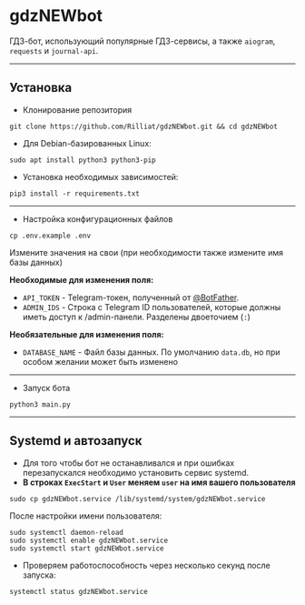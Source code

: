 # gdzNEWbot

ГДЗ-бот, использующий популярные ГДЗ-сервисы, а также `aiogram`, `requests` и `journal-api`.

-----

## Установка
- Клонирование репозитория
```
git clone https://github.com/Rilliat/gdzNEWbot.git && cd gdzNEWbot
```
- Для Debian-базированных Linux:
```
sudo apt install python3 python3-pip
```

- Установка необходимых зависимостей:
```
pip3 install -r requirements.txt
```

-----

- Настройка конфигурационных файлов
```
cp .env.example .env
```

Измените значения на свои (при необходимости также измените имя базы данных)

**Необходимые для изменения поля:**
- `API_TOKEN` - Telegram-токен, полученный от <a href="https://t.me/BotFather">@BotFather</a>. 
- `ADMIN_IDS` - Строка с Telegram ID пользователей, которые должны иметь доступ к /admin-панели. Разделены двоеточием (`:`)

**Необязательные для изменения поля:**
- `DATABASE_NAME` - Файл базы данных. По умолчанию `data.db`, но при особом желании может быть изменено

-----

- Запуск бота
```
python3 main.py
```

-----

## Systemd и автозапуск
- Для того чтобы бот не останавливался и при ошибках перезапускался необходимо установить сервис systemd.
- **В строках `ExecStart` и `User` меняем `user` на имя вашего пользователя**

```
sudo cp gdzNEWbot.service /lib/systemd/system/gdzNEWbot.service
```

После настройки имени пользователя:

```
sudo systemctl daemon-reload
sudo systemctl enable gdzNEWbot.service
sudo systemctl start gdzNEWbot.service
```

- Проверяем работоспособность через несколько секунд после запуска:
```
systemctl status gdzNEWbot.service
```
